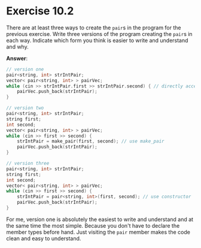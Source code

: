 # Exercise 10.2

There are at least three ways to create the `pair`s in the program for the previous exercise. Write three versions of the program creating the `pair`s in each way. Indicate which form you think is easier to write and understand and why.

**Answer**:

```cpp
// version one
pair<string, int> strIntPair;
vector< pair<string, int> > pairVec;
while (cin >> strIntPair.first >> strIntPair.second) { // directly access members
    pairVec.push_back(strIntPair);
}
```

```cpp
// version two
pair<string, int> strIntPair;
string first;
int second;
vector< pair<string, int> > pairVec;
while (cin >> first >> second) {
    strIntPair = make_pair(first, second); // use make_pair
    pairVec.push_back(strIntPair);
}
```

```cpp
// version three
pair<string, int> strIntPair;
string first;
int second;
vector< pair<string, int> > pairVec;
while (cin >> first >> second) {
    strIntPair = pair<string, int>(first, second); // use constructor
    pairVec.push_back(strIntPair);
}
```

For me, version one is absolutely the easiest to write and understand and at the same time the most simple. Because you don't have to declare the member types before hand. Just visiting the `pair` member makes the code clean and easy to understand.